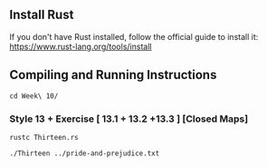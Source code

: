 ## Install Rust
If you don't have Rust installed, follow the official guide to install it:
https://www.rust-lang.org/tools/install


## Compiling and Running Instructions
```
cd Week\ 10/
```

### Style 13 + Exercise [ 13.1 + 13.2 +13.3 ] [Closed Maps]
```
rustc Thirteen.rs
```
```
./Thirteen ../pride-and-prejudice.txt
```